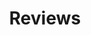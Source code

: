 ---
layout: category
title: Reviews
category_lookup: reviews
list_heading: Reviews
permalink: /reviews/
---